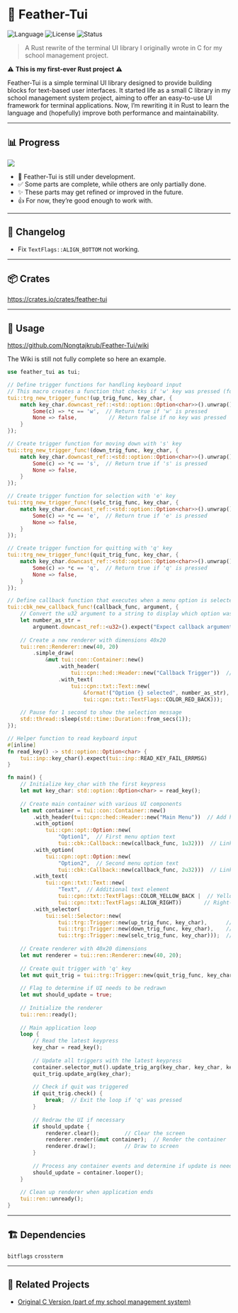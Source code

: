 # 🦀 Feather-Tui

![Language](https://img.shields.io/badge/language-Rust-orange?logo=rust)
![License](https://img.shields.io/badge/license-MIT-blue)
![Status](https://img.shields.io/badge/status-WIP-yellow)

> A Rust rewrite of the terminal UI library I originally wrote in C for my school management project.

⚠️ **This is my first-ever Rust project** ⚠️  


Feather-Tui is a simple terminal UI library designed to provide building blocks for text-based user interfaces. It started life as a small C library in my school management system project, aiming to offer an easy-to-use UI framework for terminal applications. Now, I’m rewriting it in Rust to learn the language and (hopefully) improve both performance and maintainability.

---

## 📊 Progress

![](https://geps.dev/progress/70)

* 🚧 Feather-Tui is still under development.  
* ✅ Some parts are complete, while others are only partially done.  
* ✨ These parts may get refined or improved in the future.  
* 👍 For now, they’re good enough to work with.  

---

## 📝 Changelog

* Fix `TextFlags::ALIGN_BOTTOM` not working.

---

## 📦 Crates

https://crates.io/crates/feather-tui

---

## 🚀 Usage

https://github.com/Nongtajkrub/Feather-Tui/wiki

The Wiki is still not fully complete so here an example.

```rust
use feather_tui as tui;

// Define trigger functions for handling keyboard input
// This macro creates a function that checks if 'w' key was pressed (for moving up)
tui::trg_new_trigger_func!(up_trig_func, key_char, {
    match key_char.downcast_ref::<std::option::Option<char>>().unwrap() {
        Some(c) => *c == 'w',  // Return true if 'w' is pressed
        None => false,          // Return false if no key was pressed
    }
});

// Create trigger function for moving down with 's' key
tui::trg_new_trigger_func!(down_trig_func, key_char, {
    match key_char.downcast_ref::<std::option::Option<char>>().unwrap() {
        Some(c) => *c == 's',  // Return true if 's' is pressed
        None => false,
    }
});

// Create trigger function for selection with 'e' key
tui::trg_new_trigger_func!(selc_trig_func, key_char, {
    match key_char.downcast_ref::<std::option::Option<char>>().unwrap() {
        Some(c) => *c == 'e',  // Return true if 'e' is pressed
        None => false,
    }
});

// Create trigger function for quitting with 'q' key
tui::trg_new_trigger_func!(quit_trig_func, key_char, {
    match key_char.downcast_ref::<std::option::Option<char>>().unwrap() {
        Some(c) => *c == 'q',  // Return true if 'q' is pressed
        None => false,
    }
});

// Define callback function that executes when a menu option is selected
tui::cbk_new_callback_func!(callback_func, argument, {
    // Convert the u32 argument to a string to display which option was selected
    let number_as_str =
        argument.downcast_ref::<u32>().expect("Expect callback argument to be a u32").to_string();
    
    // Create a new renderer with dimensions 40x20
    tui::ren::Renderer::new(40, 20)
        .simple_draw(
            &mut tui::con::Container::new()
                .with_header(
                    tui::cpn::hed::Header::new("Callback Trigger"))  // Add header to container
                .with_text(
                    tui::cpn::txt::Text::new(
                        &format!("Option {} selected", number_as_str),  // Display which option was selected
                        tui::cpn::txt::TextFlags::COLOR_RED_BACK)));    // Red background for the text
    
    // Pause for 1 second to show the selection message
    std::thread::sleep(std::time::Duration::from_secs(1));
});

// Helper function to read keyboard input
#[inline]
fn read_key() -> std::option::Option<char> {
    tui::inp::key_char().expect(tui::inp::READ_KEY_FAIL_ERRMSG)
}

fn main() {
    // Initialize key_char with the first keypress
    let mut key_char: std::option::Option<char> = read_key();
    
    // Create main container with various UI components
    let mut container = tui::con::Container::new()
        .with_header(tui::cpn::hed::Header::new("Main Menu"))  // Add header "Main Menu"
        .with_option(
            tui::cpn::opt::Option::new(
                "Option1",  // First menu option text
                tui::cbk::Callback::new(callback_func, 1u32)))  // Link to callback with argument 1
        .with_option(
            tui::cpn::opt::Option::new(
                "Option2",  // Second menu option text
                tui::cbk::Callback::new(callback_func, 2u32)))  // Link to callback with argument 2
        .with_text(
            tui::cpn::txt::Text::new(
                "Text",  // Additional text element
                tui::cpn::txt::TextFlags::COLOR_YELLOW_BACK |  // Yellow background
                tui::cpn::txt::TextFlags::ALIGN_RIGHT))       // Right-aligned
        .with_selector(
            tui::sel::Selector::new(
                tui::trg::Trigger::new(up_trig_func, key_char),      // Up trigger ('w' key)
                tui::trg::Trigger::new(down_trig_func, key_char),    // Down trigger ('s' key)
                tui::trg::Trigger::new(selc_trig_func, key_char)));  // Select trigger ('e' key)
    
    // Create renderer with 40x20 dimensions
    let mut renderer = tui::ren::Renderer::new(40, 20);
    
    // Create quit trigger with 'q' key
    let mut quit_trig = tui::trg::Trigger::new(quit_trig_func, key_char);
    
    // Flag to determine if UI needs to be redrawn
    let mut should_update = true;
    
    // Initialize the renderer
    tui::ren::ready();
    
    // Main application loop
    loop {
        // Read the latest keypress
        key_char = read_key();
        
        // Update all triggers with the latest keypress
        container.selector_mut().update_trig_arg(key_char, key_char, key_char);
        quit_trig.update_arg(key_char);
        
        // Check if quit was triggered
        if quit_trig.check() {
            break;  // Exit the loop if 'q' was pressed
        }
        
        // Redraw the UI if necessary
        if should_update {
            renderer.clear();        // Clear the screen
            renderer.render(&mut container);  // Render the container
            renderer.draw();         // Draw to screen
        }
        
        // Process any container events and determine if update is needed next iteration
        should_update = container.looper();
    }
    
    // Clean up renderer when application ends
    tui::ren::unready();
}
```

---

## 🏗️ Dependencies

`bitflags` `crossterm`

---

## 🌱 Related Projects

- [Original C Version (part of my school management system)](https://github.com/nongtajkrub/school-management)
